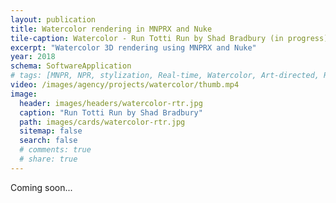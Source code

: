 ```yaml
---
layout: publication
title: Watercolor rendering in MNPRX and Nuke
tile-caption: Watercolor - Run Totti Run by Shad Bradbury (in progress)
excerpt: "Watercolor 3D rendering using MNPRX and Nuke"
year: 2018
schema: SoftwareApplication
# tags: [MNPR, NPR, stylization, Real-time, Watercolor, Art-directed, RnD, Maya, Nuke]
video: /images/agency/projects/watercolor/thumb.mp4
image:
  header: images/headers/watercolor-rtr.jpg
  caption: "Run Totti Run by Shad Bradbury"
  path: images/cards/watercolor-rtr.jpg
  sitemap: false
  search: false
  # comments: true
  # share: true
---
```

Coming soon...
